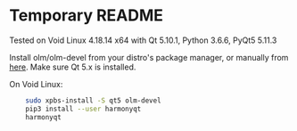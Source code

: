 # Temporary README

Tested on Void Linux 4.18.14 x64 with Qt 5.10.1, Python 3.6.6, PyQt5 5.11.3

Install olm/olm-devel from your distro's package manager,
or manually from [here](https://git.matrix.org/git/olm/about/).
Make sure Qt 5.x is installed.

On Void Linux:

```sh
    sudo xpbs-install -S qt5 olm-devel
    pip3 install --user harmonyqt
    harmonyqt
```
